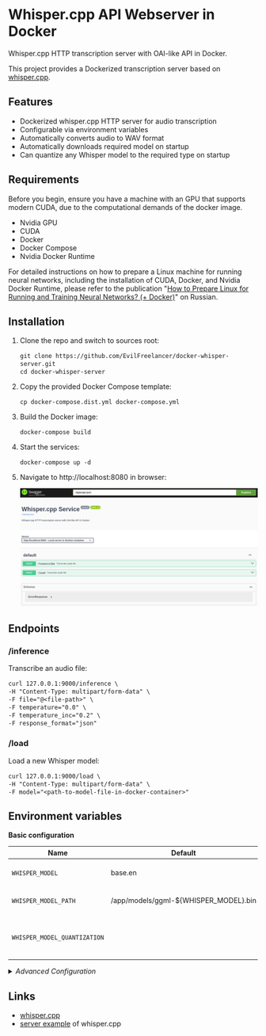 # Whisper.cpp API Webserver in Docker

Whisper.cpp HTTP transcription server with OAI-like API in Docker.

This project provides a Dockerized transcription server based
on [whisper.cpp](https://github.com/ggerganov/whisper.cpp/tree/master/examples/server).

## Features

- Dockerized whisper.cpp HTTP server for audio transcription
- Configurable via environment variables
- Automatically converts audio to WAV format
- Automatically downloads required model on startup
- Can quantize any Whisper model to the required type on startup

## Requirements

Before you begin, ensure you have a machine with an GPU that supports modern CUDA, due to the computational
demands of the docker image.

* Nvidia GPU
* CUDA
* Docker
* Docker Compose
* Nvidia Docker Runtime

For detailed instructions on how to prepare a Linux machine for running neural networks, including the installation of
CUDA, Docker, and Nvidia Docker Runtime, please refer to the
publication "[How to Prepare Linux for Running and Training Neural Networks? (+ Docker)](https://dzen.ru/a/ZVt9kRBCTCGlQqyP)"
on Russian.

## Installation

1. Clone the repo and switch to sources root:

   ```shell
   git clone https://github.com/EvilFreelancer/docker-whisper-server.git
   cd docker-whisper-server
   ```

2. Copy the provided Docker Compose template:

    ```shell
    cp docker-compose.dist.yml docker-compose.yml
    ```

3. Build the Docker image:

    ```shell
    docker-compose build
    ```

4. Start the services:

    ```shell
    docker-compose up -d
    ```

5. Navigate to http://localhost:8080 in browser:

   ![Swagger UI](./assets/swagger.png)

## Endpoints

### /inference

Transcribe an audio file:

```shell
curl 127.0.0.1:9000/inference \
-H "Content-Type: multipart/form-data" \
-F file="@<file-path>" \
-F temperature="0.0" \
-F temperature_inc="0.2" \
-F response_format="json"
```

### /load

Load a new Whisper model:

```shell
curl 127.0.0.1:9000/load \
-H "Content-Type: multipart/form-data" \
-F model="<path-to-model-file-in-docker-container>"
```

## Environment variables

**Basic configuration**

| Name                         | Default                               | Description                                                                      |
|------------------------------|---------------------------------------|----------------------------------------------------------------------------------|
| `WHISPER_MODEL`              | base.en                               | The default Whisper model to use                                                 |
| `WHISPER_MODEL_PATH`         | /app/models/ggml-${WHISPER_MODEL}.bin | The default path to the Whisper model file                                       |
| `WHISPER_MODEL_QUANTIZATION` |                                       | Level of quantization (will be applied only if `WHISPER_MODEL_PATH` not changed) |

<details>
<summary>
<i>Advanced Configuration</i>
</summary>

| Name                      | Default    | Description                                         |
|---------------------------|------------|-----------------------------------------------------|
| `WHISPER_THREADS`         | 4          | Number of threads to use for inference              |
| `WHISPER_PROCESSORS`      | 1          | Number of processors to use for inference           |
| `WHISPER_HOST`            | 0.0.0.0    | Host IP or hostname to bind the server to           |
| `WHISPER_PORT`            | 9000       | Port number to listen on                            |
| `WHISPER_INFERENCE_PATH`  | /inference | Inference path for all requests                     |
| `WHISPER_PUBLIC_PATH`     |            | Path to the public folder                           |
| `WHISPER_REQUEST_PATH`    |            | Request path for all requests                       |
| `WHISPER_OV_E_DEVICE`     | CPU        | OpenViBE Event Device to use                        |
| `WHISPER_OFFSET_T`        | 0          | Time offset in milliseconds                         |
| `WHISPER_OFFSET_N`        | 0          | Number of seconds to offset                         |
| `WHISPER_DURATION`        | 0          | Duration of the audio file in milliseconds          |
| `WHISPER_MAX_CONTEXT`     | -1         | Maximum context size for inference                  |
| `WHISPER_MAX_LEN`         | 0          | Maximum length of output text                       |
| `WHISPER_BEST_OF`         | 2          | Best-of-N strategy for inference                    |
| `WHISPER_BEAM_SIZE`       | -1         | Beam size for search                                |
| `WHISPER_AUDIO_CTX`       | 0          | Audio context to use for inference                  |
| `WHISPER_WORD_THOLD`      | 0.01       | Word threshold for segmentation                     |
| `WHISPER_ENTROPY_THOLD`   | 2.40       | Entropy threshold for segmentation                  |
| `WHISPER_LOGPROB_THOLD`   | -1.00      | Log probability threshold for segmentation          |
| `WHISPER_LANGUAGE`        | en         | Language code to use for translation or diarization |
| `WHISPER_PROMPT`          |            | Initial prompt                                      |
| `WHISPER_DTW`             |            | Compute token-level timestamps                      |
| `WHISPER_CONVERT`         | true       | Convert audio to WAV, requires ffmpeg on the server |
| `WHISPER_SPLIT_ON_WORD`   | false      | Boolean flag to split output on words               |
| `WHISPER_DEBUG_MODE`      | false      | Enable debug mode                                   |
| `WHISPER_TRANSLATE`       | false      | Translate from source language to english           |
| `WHISPER_DIARIZE`         | false      | Stereo audio diarization                            |
| `WHISPER_TINYDIARIZE`     | false      | Enable tinydiarize (requires a tdrz model)          |
| `WHISPER_NO_FALLBACK`     | false      | Do not use temperature fallback while decoding      |
| `WHISPER_PRINT_SPECIAL`   | false      | Print special tokens                                |
| `WHISPER_PRINT_COLORS`    | false      | Print colors                                        |
| `WHISPER_PRINT_REALTIME`  | false      | Print output in realtime                            |
| `WHISPER_PRINT_PROGRESS`  | false      | Print progress                                      |
| `WHISPER_NO_TIMESTAMPS`   | false      | Do not print timestamps                             |
| `WHISPER_DETECT_LANGUAGE` | false      | Exit after automatically detecting language         |

</details>

## Links

- [whisper.cpp](https://github.com/ggerganov/whisper.cpp)
- [server example](https://github.com/ggerganov/whisper.cpp/tree/master/examples/server) of whisper.cpp

